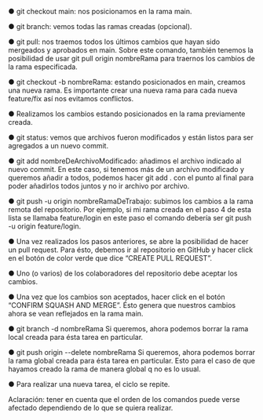 <!-- GIT COMMANDS -->

● git checkout main: nos posicionamos en la rama main.

● git branch: vemos todas las ramas creadas (opcional).

● git pull: nos traemos todos los últimos cambios que hayan sido
mergeados y aprobados en main. Sobre este comando, también tenemos
la posibilidad de usar git pull origin nombreRama para traernos los
cambios de la rama especificada.

● git checkout -b nombreRama: estando posicionados en main, creamos
una nueva rama. Es importante crear una nueva rama para cada nueva
feature/fix así nos evitamos conflictos.

● Realizamos los cambios estando posicionados en la rama previamente
creada.

● git status: vemos que archivos fueron modificados y están listos para ser agregados a un nuevo commit.

● git add nombreDeArchivoModificado: añadimos el archivo indicado al
nuevo commit. En este caso, si tenemos más de un archivo modificado y queremos añadir a todos, podemos hacer git add . con el punto al final para poder añadirlos todos juntos y no ir archivo por archivo.

● git push -u origin nombreRamaDeTrabajo: subimos los cambios a la
rama remota del repositorio. Por ejemplo, si mi rama creada en el paso 4 de esta lista se llamaba feature/login en este paso el comando debería ser git push -u origin feature/login.

● Una vez realizados los pasos anteriores, se abre la posibilidad de hacer un pull request. Para ésto, debemos ir al repositorio en GitHub y hacer click en el botón de color verde que dice “CREATE PULL REQUEST”.

● Uno (o varios) de los colaboradores del repositorio debe aceptar los cambios.

● Una vez que los cambios son aceptados, hacer click en el botón
“CONFIRM SQUASH AND MERGE”. Ésto genera que nuestros cambios
ahora se vean reflejados en la rama main.

● git branch -d nombreRama Si queremos, ahora podemos borrar la rama local creada para ésta tarea en particular.

● git push origin --delete nombreRama Si queremos, ahora podemos borrar la rama global creada para ésta tarea en particular. Esto para el caso de que hayamos creado la rama de manera global q no es lo usual.

● Para realizar una nueva tarea, el ciclo se repite.

Aclaración: tener en cuenta que el orden de los comandos puede verse
afectado dependiendo de lo que se quiera realizar.

